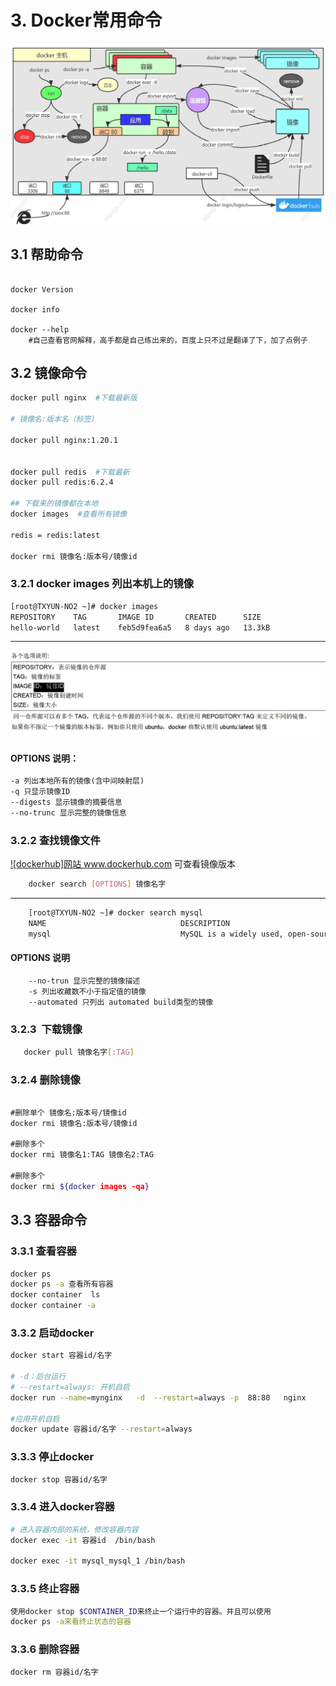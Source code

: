 # 3. Docker常用命令

<a data-fancybox title="Docker常用命令" href="./image/docker02.jpg">![Docker常用命令](./image/docker02.jpg)</a>

## 3.1 帮助命令

```shell

docker Version

docker info

docker --help
	#自己查看官网解释，高手都是自己练出来的，百度上只不过是翻译了下，加了点例子

```

## 3.2 镜像命令

```sh
docker pull nginx  #下载最新版

# 镜像名:版本名（标签）

docker pull nginx:1.20.1


docker pull redis  #下载最新
docker pull redis:6.2.4

## 下载来的镜像都在本地
docker images  #查看所有镜像

redis = redis:latest

docker rmi 镜像名:版本号/镜像id
```


### 3.2.1 docker images 列出本机上的镜像

```sh
[root@TXYUN-NO2 ~]# docker images
REPOSITORY    TAG       IMAGE ID       CREATED      SIZE
hello-world   latest    feb5d9fea6a5   8 days ago   13.3kB

```
---------------

<a data-fancybox title="镜像命令说明" href="./image/Snipaste_2020-10-03_11-09-33.png">![镜像命令说明](./image/Snipaste_2020-10-03_11-09-33.png)</a>

#### OPTIONS 说明：

```dockerfile
-a 列出本地所有的镜像(含中间映射层)
-q 只显示镜像ID
--digests 显示镜像的摘要信息
--no-trunc 显示完整的镜像信息
```

### 3.2.2 查找镜像文件

<a data-fancybox title="dockerhub" href="www.dockerhub.com">![dockerhub]​网站 www.dockerhub.com 可查看镜像版本</a>

```sh
	​docker search [OPTIONS] 镜像名字
```
---------

```sh
	[root@TXYUN-NO2 ~]# docker search mysql
	NAME                              DESCRIPTION                                     STARS     OFFICIAL   AUTOMATED
	mysql                             MySQL is a widely used, open-source relation…   11490     [OK]

```


#### OPTIONS 说明
```dockerfile
	--no-trun 显示完整的镜像描述
	-s 列出收藏数不小于指定值的镜像
	--automated 只列出 automated build类型的镜像
```



### 3.2.3 ​	下载镜像

```sh
​	docker pull 镜像名字[:TAG]
```


### 3.2.4  删除镜像

```sh

​#删除单个 镜像名:版本号/镜像id
docker rmi 镜像名:版本号/镜像id

​#删除多个 
docker rmi 镜像名1:TAG 镜像名2:TAG

​#删除多个
docker rmi ${docker images -qa}
```

## 3.3 容器命令

### 3.3.1 查看容器

```sh
docker ps
docker ps -a 查看所有容器
docker container  ls
docker container -a
```

### 3.3.2 启动docker

```sh
docker start 容器id/名字

# -d：后台运行
# --restart=always: 开机自启
docker run --name=mynginx   -d  --restart=always -p  88:80   nginx

#应用开机自启
docker update 容器id/名字 --restart=always
```
### 3.3.3 停止docker

```sh
docker stop 容器id/名字
```
### 3.3.4 进入docker容器

```sh
# 进入容器内部的系统，修改容器内容
docker exec -it 容器id  /bin/bash

docker exec -it mysql_mysql_1 /bin/bash
```
### 3.3.5 终止容器

```sh
使用docker stop $CONTAINER_ID来终止一个运行中的容器。并且可以使用
docker ps -a来看终止状态的容器
```

### 3.3.6 删除容器

```sh
docker rm 容器id/名字
```
